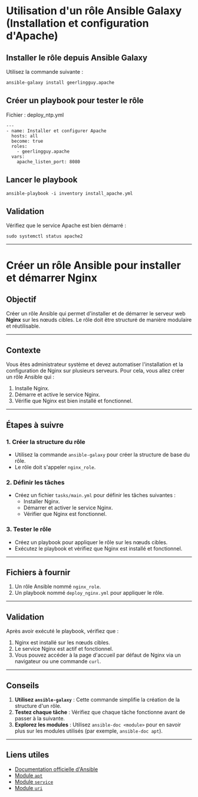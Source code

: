 # Utilisation d'un rôle Ansible Galaxy (Installation et configuration d'Apache)  


## Installer le rôle depuis Ansible Galaxy
Utilisez la commande suivante :


```
ansible-galaxy install geerlingguy.apache
```

## Créer un playbook pour tester le rôle
Fichier : deploy_ntp.yml

```
---
- name: Installer et configurer Apache
  hosts: all
  become: true
  roles:
    - geerlingguy.apache
  vars:
    apache_listen_port: 8080

```

## Lancer le playbook
```
ansible-playbook -i inventory install_apache.yml
```

## Validation
Vérifiez que le service Apache est bien démarré :
```
sudo systemctl status apache2
```
---


# Créer un rôle Ansible pour installer et démarrer Nginx


## Objectif
Créer un rôle Ansible qui permet d'installer et de démarrer le serveur web **Nginx** sur les nœuds cibles. Le rôle doit être structuré de manière modulaire et réutilisable.

---

## Contexte
Vous êtes administrateur système et devez automatiser l'installation et la configuration de Nginx sur plusieurs serveurs. Pour cela, vous allez créer un rôle Ansible qui :
1. Installe Nginx.
2. Démarre et active le service Nginx.
3. Vérifie que Nginx est bien installé et fonctionnel.

---

## Étapes à suivre

### 1. Créer la structure du rôle
- Utilisez la commande `ansible-galaxy` pour créer la structure de base du rôle.
- Le rôle doit s'appeler `nginx_role`.

### 2. Définir les tâches
- Créez un fichier `tasks/main.yml` pour définir les tâches suivantes :
  - Installer Nginx.
  - Démarrer et activer le service Nginx.
  - Vérifier que Nginx est fonctionnel.

### 3. Tester le rôle
- Créez un playbook pour appliquer le rôle sur les nœuds cibles.
- Exécutez le playbook et vérifiez que Nginx est installé et fonctionnel.

---

## Fichiers à fournir
1. Un rôle Ansible nommé `nginx_role`.
2. Un playbook nommé `deploy_nginx.yml` pour appliquer le rôle.

---

## Validation
Après avoir exécuté le playbook, vérifiez que :
1. Nginx est installé sur les nœuds cibles.
2. Le service Nginx est actif et fonctionnel.
3. Vous pouvez accéder à la page d'accueil par défaut de Nginx via un navigateur ou une commande `curl`.

---

## Conseils
1. **Utilisez `ansible-galaxy`** : Cette commande simplifie la création de la structure d'un rôle.
2. **Testez chaque tâche** : Vérifiez que chaque tâche fonctionne avant de passer à la suivante.
3. **Explorez les modules** : Utilisez `ansible-doc <module>` pour en savoir plus sur les modules utilisés (par exemple, `ansible-doc apt`).


---

## Liens utiles
- [Documentation officielle d'Ansible](https://docs.ansible.com/ansible/latest/index.html)
- [Module `apt`](https://docs.ansible.com/ansible/latest/collections/ansible/builtin/apt_module.html)
- [Module `service`](https://docs.ansible.com/ansible/latest/collections/ansible/builtin/service_module.html)
- [Module `uri`](https://docs.ansible.com/ansible/latest/collections/ansible/builtin/uri_module.html)
